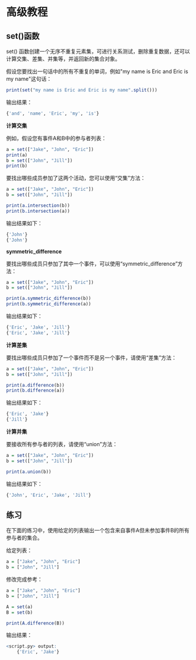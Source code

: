 # **高级教程**

## **set()函数**

set() 函数创建一个无序不重复元素集，可进行关系测试，删除重复数据，还可以计算交集、差集、并集等，并返回新的集合对象。

假设您要找出一句话中的所有不重复的单词，例如"my name is Eric and Eric is my name"这句话：

```r
print(set("my name is Eric and Eric is my name".split()))
```

输出结果：

```r
{'and', 'name', 'Eric', 'my', 'is'}
```

**计算交集**

例如，假设您有事件A和B中的参与者列表：

```r
a = set(["Jake", "John", "Eric"])
print(a)
b = set(["John", "Jill"])
print(b)
```

要找出哪些成员参加了这两个活动，您可以使用“交集”方法：

```r
a = set(["Jake", "John", "Eric"])
b = set(["John", "Jill"])

print(a.intersection(b))
print(b.intersection(a))
```

输出结果如下：

```r
{'John'}
{'John'}
```

**symmetric_difference**

要找出哪些成员只参加了其中一个事件，可以使用“symmetric_difference”方法：

```r
a = set(["Jake", "John", "Eric"])
b = set(["John", "Jill"])

print(a.symmetric_difference(b))
print(b.symmetric_difference(a))
```

输出结果如下：

```r
{'Eric', 'Jake', 'Jill'}
{'Eric', 'Jake', 'Jill'}
```

**计算差集**

要找出哪些成员只参加了一个事件而不是另一个事件，请使用“差集”方法：

```r
a = set(["Jake", "John", "Eric"])
b = set(["John", "Jill"])

print(a.difference(b))
print(b.difference(a))
```

输出结果如下：

```r
{'Eric', 'Jake'}
{'Jill'}
```

**计算并集**

要接收所有参与者的列表，请使用“union”方法：

```r
a = set(["Jake", "John", "Eric"])
b = set(["John", "Jill"])

print(a.union(b))
```

输出结果如下：

```r
{'John', 'Eric', 'Jake', 'Jill'}
```

## **练习**

在下面的练习中，使用给定的列表输出一个包含来自事件A但未参加事件B的所有参与者的集合。

给定列表：

```r
a = ["Jake", "John", "Eric"]
b = ["John", "Jill"]
```

修改完成参考：

```r
a = ["Jake", "John", "Eric"]
b = ["John", "Jill"]

A = set(a)
B = set(b)

print(A.difference(B))
```

输出结果：

```r
<script.py> output:
    {'Eric', 'Jake'}
```
